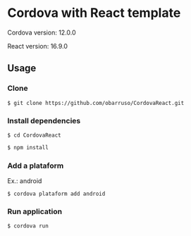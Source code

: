 # Cordova with React template

Cordova version: 12.0.0

React version: 16.9.0

## Usage

### Clone

```shell
$ git clone https://github.com/obarruso/CordovaReact.git
```

### Install dependencies

```shell
$ cd CordovaReact
```

```bash
$ npm install
```

### Add a plataform

Ex.: android
```shell
$ cordova plataform add android
```

### Run application

```shell
$ cordova run
```